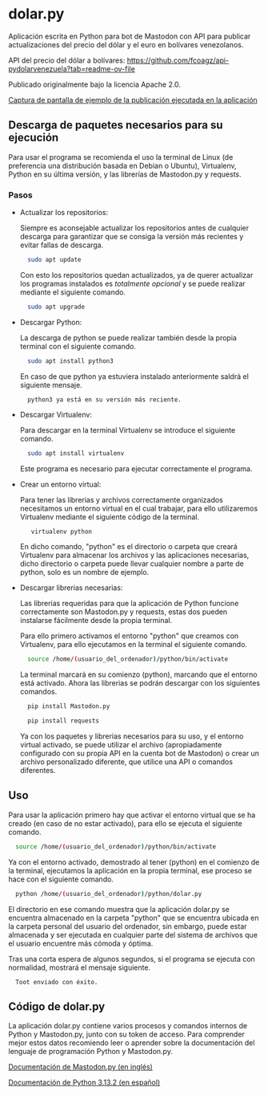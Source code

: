 # dolar.py
Aplicación escrita en Python para bot de Mastodon con API para publicar actualizaciones del precio del dólar y el euro en bolívares venezolanos.

API del precio del dólar a bolívares: https://github.com/fcoagz/api-pydolarvenezuela?tab=readme-ov-file

Publicado originalmente bajo la licencia Apache 2.0.

[Captura de pantalla de ejemplo de la publicación ejecutada en la aplicación](https://github.com/DanieruOtakuBoy/dolar.py/blob/main/ejemplo.png)

## Descarga de paquetes necesarios para su ejecución

Para usar el programa se recomienda el uso la terminal de Linux (de preferencia una distribución basada en Debian o Ubuntu), Virtualenv, Python en su última versión, y las librerías de Mastodon.py y requests.

### Pasos

* Actualizar los repositorios:

  Siempre es aconsejable actualizar los repositorios antes de cualquier descarga para garantizar que se consiga la versión más recientes y evitar fallas de descarga.

  ```bash
    sudo apt update
  ```

  Con esto los repositorios quedan actualizados, ya de querer actualizar los programas instalados es *totalmente opcional* y se puede realizar mediante el siguiente comando.

  ```bash
    sudo apt upgrade
  ```
  
* Descargar Python:

  La descarga de python se puede realizar también desde la propia terminal con el siguiente comando.

  ```bash
    sudo apt install python3
  ```

  En caso de que python ya estuviera instalado anteriormente saldrá el siguiente mensaje.

  ```
    python3 ya está en su versión más reciente.
  ```

* Descargar Virtualenv:

  Para descargar en la terminal Virtualenv se introduce el siguiente comando.


  ```bash
    sudo apt install virtualenv
  ```

  Este programa es necesario para ejecutar correctamente el programa.

* Crear un entorno virtual:

  Para tener las librerias y archivos correctamente organizados necesitamos un entorno virtual en el cual trabajar, para ello utilizaremos Virtualenv mediante el siguiente código de la terminal.


  ```bash
     virtualenv python
  ```

  En dicho comando, "python" es el directorio o carpeta que creará Virtualenv para almacenar los archivos y las aplicaciones necesarias, dicho directorio o carpeta puede llevar cualquier nombre a parte de python, solo es un nombre de ejemplo.

* Descargar librerias necesarias:

  Las librerias requeridas para que la aplicación de Python funcione correctamente son Mastodon.py y requests, estas dos pueden instalarse fácilmente desde la propia terminal.

  Para ello primero activamos el entorno "python" que creamos con Virtualenv, para ello ejecutamos en la terminal el siguiente comando.

  ```bash
    source /home/(usuario_del_ordenador)/python/bin/activate
  ```

  La terminal marcará en su comienzo (python), marcando que el entorno está activado. Ahora las librerias se podrán descargar con los siguientes comandos.


  ```bash
    pip install Mastodon.py
  ```

  ```bash
    pip install requests
  ```

  Ya con los paquetes y librerias necesarios para su uso, y el entorno virtual activado, se puede utilizar el archivo (apropiadamente configurado con su propia API en la cuenta bot de Mastodon) o crear un archivo personalizado diferente, que utilice una API o comandos diferentes.

## Uso

Para usar la aplicación primero hay que activar el entorno virtual que se ha creado (en caso de no estar activado), para ello se ejecuta el siguiente comando.

```bash
  source /home/(usuario_del_ordenador)/python/bin/activate
```

Ya con el entorno activado, demostrado al tener (python) en el comienzo de la terminal, ejecutamos la aplicación en la propia terminal, ese proceso se hace con el siguiente comando.

```bash
  python /home/(usuario_del_ordenador)/python/dolar.py
```

El directorio en ese comando muestra que la aplicación dolar.py se encuentra almacenado en la carpeta "python" que se encuentra ubicada en la carpeta personal del usuario del ordenador, sin embargo, puede estar almacenada y ser ejecutada en cualquier parte del sistema de archivos que el usuario encuentre más cómoda y óptima.

Tras una corta espera de algunos segundos, si el programa se ejecuta con normalidad, mostrará el mensaje siguiente.

```
  Toot enviado con éxito.
```

## Código de dolar.py

La aplicación dolar.py contiene varios procesos y comandos internos de Python y Mastodon.py, junto con su token de acceso. Para comprender mejor estos datos recomiendo leer o aprender sobre la documentación del lenguaje de programación Python y Mastodon.py.

[Documentación de Mastodon.py (en inglés)](https://mastodonpy.readthedocs.io/en/stable/)

[Documentación de Python 3.13.2 (en español)](https://docs.python.org/es/3/index.html)
